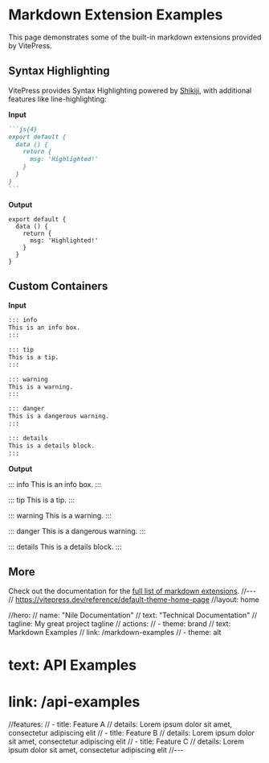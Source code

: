 # Markdown Extension Examples

This page demonstrates some of the built-in markdown extensions provided by VitePress.

## Syntax Highlighting

VitePress provides Syntax Highlighting powered by [Shikiji](https://github.com/antfu/shikiji), with additional features like line-highlighting:

**Input**

````md
```js{4}
export default {
  data () {
    return {
      msg: 'Highlighted!'
    }
  }
}
```
````

**Output**

```js{4}
export default {
  data () {
    return {
      msg: 'Highlighted!'
    }
  }
}
```

## Custom Containers

**Input**

```md
::: info
This is an info box.
:::

::: tip
This is a tip.
:::

::: warning
This is a warning.
:::

::: danger
This is a dangerous warning.
:::

::: details
This is a details block.
:::
```

**Output**

::: info
This is an info box.
:::

::: tip
This is a tip.
:::

::: warning
This is a warning.
:::

::: danger
This is a dangerous warning.
:::

::: details
This is a details block.
:::

## More

Check out the documentation for the [full list of markdown extensions](https://vitepress.dev/guide/markdown).
//---
// https://vitepress.dev/reference/default-theme-home-page
//layout: home

//hero:
//  name: "Nile Documentation"
//  text: "Technical Documentation"
//  tagline: My great project tagline
//  actions:
//    - theme: brand
//      text: Markdown Examples
//      link: /markdown-examples
//    - theme: alt
#      text: API Examples
#      link: /api-examples

//features:
//  - title: Feature A
//    details: Lorem ipsum dolor sit amet, consectetur adipiscing elit
//  - title: Feature B
//    details: Lorem ipsum dolor sit amet, consectetur adipiscing elit
//  - title: Feature C
//    details: Lorem ipsum dolor sit amet, consectetur adipiscing elit
//---

